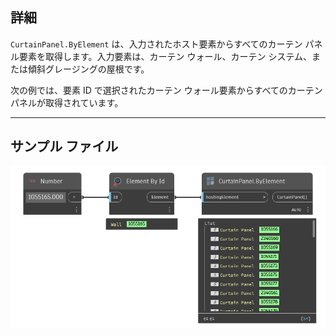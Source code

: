 ## 詳細
`CurtainPanel.ByElement` は、入力されたホスト要素からすべてのカーテン パネル要素を取得します。入力要素は、カーテン ウォール、カーテン システム、または傾斜グレージングの屋根です。

次の例では、要素 ID で選択されたカーテン ウォール要素からすべてのカーテン パネルが取得されています。
___
## サンプル ファイル

![CurtainPanel.ByElement](./Revit.Elements.CurtainPanel.ByElement_img.jpg)
